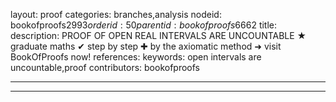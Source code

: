 layout: proof
categories: branches,analysis
nodeid: bookofproofs$2993
orderid: 50
parentid: bookofproofs$6662
title: 
description: PROOF OF OPEN REAL INTERVALS ARE UNCOUNTABLE &#9733; graduate maths &#10004; step by step &#10010; by the axiomatic method &#10140; visit BookOfProofs now!
references: 
keywords: open intervals are uncountable,proof
contributors: bookofproofs

---


---

